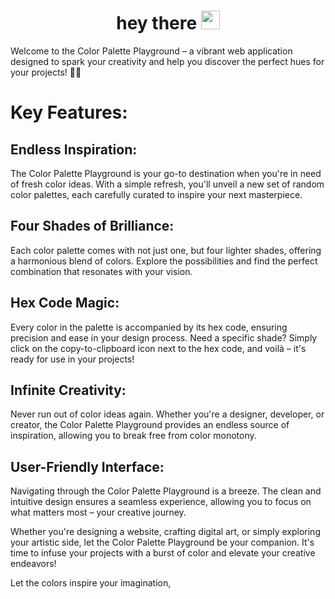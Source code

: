 <h1 align="center">
  hey there
  <img src="https://media.giphy.com/media/hvRJCLFzcasrR4ia7z/giphy.gif" width="30"/>
</h1>

Welcome to the Color Palette Playground – a vibrant web application designed to spark your creativity and help you discover the perfect hues for your projects! 🎨✨

# Key Features:

## Endless Inspiration:
The Color Palette Playground is your go-to destination when you're in need of fresh color ideas. With a simple refresh, you'll unveil a new set of random color palettes, each carefully curated to inspire your next masterpiece.

## Four Shades of Brilliance:
Each color palette comes with not just one, but four lighter shades, offering a harmonious blend of colors. Explore the possibilities and find the perfect combination that resonates with your vision.

## Hex Code Magic:
Every color in the palette is accompanied by its hex code, ensuring precision and ease in your design process. Need a specific shade? Simply click on the copy-to-clipboard icon next to the hex code, and voilà – it's ready for use in your projects!

## Infinite Creativity:
Never run out of color ideas again. Whether you're a designer, developer, or creator, the Color Palette Playground provides an endless source of inspiration, allowing you to break free from color monotony.

## User-Friendly Interface:
Navigating through the Color Palette Playground is a breeze. The clean and intuitive design ensures a seamless experience, allowing you to focus on what matters most – your creative journey.

Whether you're designing a website, crafting digital art, or simply exploring your artistic side, let the Color Palette Playground be your companion. It's time to infuse your projects with a burst of color and elevate your creative endeavors!

Let the colors inspire your imagination,